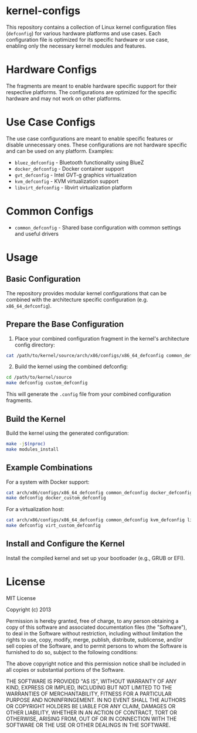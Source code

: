 kernel-configs
==============

This repository contains a collection of Linux kernel configuration files (`defconfig`) for various hardware platforms and use cases. Each configuration file is optimized for its specific hardware or use case, enabling only the necessary kernel modules and features.

# Hardware Configs
The fragments are meant to enable hardware specific support for their respective platforms. The configurations are optimized for the specific hardware and may not work on other platforms.

# Use Case Configs
The use case configurations are meant to enable specific features or disable unnecessary ones. These configurations are not hardware specific and can be used on any platform. Examples:
- `bluez_defconfig` - Bluetooth functionality using BlueZ
- `docker_defconfig` - Docker container support
- `gvt_defconfig` - Intel GVT-g graphics virtualization
- `kvm_defconfig` - KVM virtualization support
- `libvirt_defconfig` - libvirt virtualization platform

# Common Configs
- `common_defconfig` - Shared base configuration with common settings and useful drivers

# Usage
## Basic Configuration

The repository provides modular kernel configurations that can be combined with the architecture specific configuration (e.g. `x86_64_defconfig`).

## Prepare the Base Configuration
1. Place your combined configuration fragment in the kernel's architecture config directory:
```bash
cat /path/to/kernel/source/arch/x86/configs/x86_64_defconfig common_defconfig docker_defconfig > /path/to/kernel/source/arch/x86/configs/custom_defconfig
```

2. Build the kernel using the combined defconfig:
```bash
cd /path/to/kernel/source
make defconfig custom_defconfig
```

This will generate the `.config` file from your combined configuration fragments.

## Build the Kernel
Build the kernel using the generated configuration:
```bash
make -j$(nproc)
make modules_install
```

## Example Combinations

For a system with Docker support:
```bash
cat arch/x86/configs/x86_64_defconfig common_defconfig docker_defconfig > arch/x86/configs/docker_custom_defconfig
make defconfig docker_custom_defconfig
```

For a virtualization host:
```bash
cat arch/x86/configs/x86_64_defconfig common_defconfig kvm_defconfig libvirt_defconfig > arch/x86/configs/virt_custom_defconfig
make defconfig virt_custom_defconfig
```

## Install and Configure the Kernel
Install the compiled kernel and set up your bootloader (e.g., GRUB or EFI).

# License

MIT License

Copyright (c) 2013 

Permission is hereby granted, free of charge, to any person obtaining a copy
of this software and associated documentation files (the "Software"), to deal
in the Software without restriction, including without limitation the rights
to use, copy, modify, merge, publish, distribute, sublicense, and/or sell
copies of the Software, and to permit persons to whom the Software is
furnished to do so, subject to the following conditions:

The above copyright notice and this permission notice shall be included in all
copies or substantial portions of the Software.

THE SOFTWARE IS PROVIDED "AS IS", WITHOUT WARRANTY OF ANY KIND, EXPRESS OR
IMPLIED, INCLUDING BUT NOT LIMITED TO THE WARRANTIES OF MERCHANTABILITY,
FITNESS FOR A PARTICULAR PURPOSE AND NONINFRINGEMENT. IN NO EVENT SHALL THE
AUTHORS OR COPYRIGHT HOLDERS BE LIABLE FOR ANY CLAIM, DAMAGES OR OTHER
LIABILITY, WHETHER IN AN ACTION OF CONTRACT, TORT OR OTHERWISE, ARISING FROM,
OUT OF OR IN CONNECTION WITH THE SOFTWARE OR THE USE OR OTHER DEALINGS IN THE
SOFTWARE.
